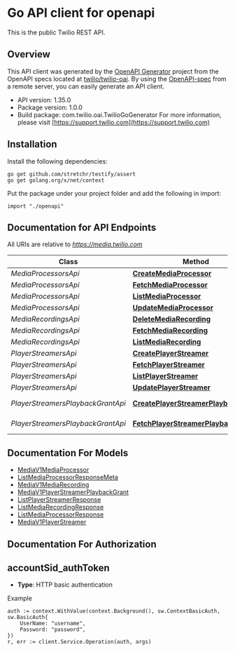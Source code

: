 # Go API client for openapi

This is the public Twilio REST API.

## Overview
This API client was generated by the [OpenAPI Generator](https://openapi-generator.tech) project from the OpenAPI specs located at [twilio/twilio-oai](https://github.com/twilio/twilio-oai/tree/main/spec).  By using the [OpenAPI-spec](https://www.openapis.org/) from a remote server, you can easily generate an API client.

- API version: 1.35.0
- Package version: 1.0.0
- Build package: com.twilio.oai.TwilioGoGenerator
For more information, please visit [https://support.twilio.com](https://support.twilio.com)

## Installation

Install the following dependencies:

```shell
go get github.com/stretchr/testify/assert
go get golang.org/x/net/context
```

Put the package under your project folder and add the following in import:

```golang
import "./openapi"
```

## Documentation for API Endpoints

All URIs are relative to *https://media.twilio.com*

Class | Method | HTTP request | Description
------------ | ------------- | ------------- | -------------
*MediaProcessorsApi* | [**CreateMediaProcessor**](docs/MediaProcessorsApi.md#createmediaprocessor) | **Post** /v1/MediaProcessors | 
*MediaProcessorsApi* | [**FetchMediaProcessor**](docs/MediaProcessorsApi.md#fetchmediaprocessor) | **Get** /v1/MediaProcessors/{Sid} | 
*MediaProcessorsApi* | [**ListMediaProcessor**](docs/MediaProcessorsApi.md#listmediaprocessor) | **Get** /v1/MediaProcessors | 
*MediaProcessorsApi* | [**UpdateMediaProcessor**](docs/MediaProcessorsApi.md#updatemediaprocessor) | **Post** /v1/MediaProcessors/{Sid} | 
*MediaRecordingsApi* | [**DeleteMediaRecording**](docs/MediaRecordingsApi.md#deletemediarecording) | **Delete** /v1/MediaRecordings/{Sid} | 
*MediaRecordingsApi* | [**FetchMediaRecording**](docs/MediaRecordingsApi.md#fetchmediarecording) | **Get** /v1/MediaRecordings/{Sid} | 
*MediaRecordingsApi* | [**ListMediaRecording**](docs/MediaRecordingsApi.md#listmediarecording) | **Get** /v1/MediaRecordings | 
*PlayerStreamersApi* | [**CreatePlayerStreamer**](docs/PlayerStreamersApi.md#createplayerstreamer) | **Post** /v1/PlayerStreamers | 
*PlayerStreamersApi* | [**FetchPlayerStreamer**](docs/PlayerStreamersApi.md#fetchplayerstreamer) | **Get** /v1/PlayerStreamers/{Sid} | 
*PlayerStreamersApi* | [**ListPlayerStreamer**](docs/PlayerStreamersApi.md#listplayerstreamer) | **Get** /v1/PlayerStreamers | 
*PlayerStreamersApi* | [**UpdatePlayerStreamer**](docs/PlayerStreamersApi.md#updateplayerstreamer) | **Post** /v1/PlayerStreamers/{Sid} | 
*PlayerStreamersPlaybackGrantApi* | [**CreatePlayerStreamerPlaybackGrant**](docs/PlayerStreamersPlaybackGrantApi.md#createplayerstreamerplaybackgrant) | **Post** /v1/PlayerStreamers/{Sid}/PlaybackGrant | 
*PlayerStreamersPlaybackGrantApi* | [**FetchPlayerStreamerPlaybackGrant**](docs/PlayerStreamersPlaybackGrantApi.md#fetchplayerstreamerplaybackgrant) | **Get** /v1/PlayerStreamers/{Sid}/PlaybackGrant | 


## Documentation For Models

 - [MediaV1MediaProcessor](docs/MediaV1MediaProcessor.md)
 - [ListMediaProcessorResponseMeta](docs/ListMediaProcessorResponseMeta.md)
 - [MediaV1MediaRecording](docs/MediaV1MediaRecording.md)
 - [MediaV1PlayerStreamerPlaybackGrant](docs/MediaV1PlayerStreamerPlaybackGrant.md)
 - [ListPlayerStreamerResponse](docs/ListPlayerStreamerResponse.md)
 - [ListMediaRecordingResponse](docs/ListMediaRecordingResponse.md)
 - [ListMediaProcessorResponse](docs/ListMediaProcessorResponse.md)
 - [MediaV1PlayerStreamer](docs/MediaV1PlayerStreamer.md)


## Documentation For Authorization



## accountSid_authToken

- **Type**: HTTP basic authentication

Example

```golang
auth := context.WithValue(context.Background(), sw.ContextBasicAuth, sw.BasicAuth{
    UserName: "username",
    Password: "password",
})
r, err := client.Service.Operation(auth, args)
```

